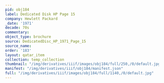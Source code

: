 ```yaml
---
pid: obj184
label: Dedicated Disk HP Page 15
company: Hewlett Packard
_date: '1971'
decade: 70s
commentary: 
object_type: brochure
source: DedicatedDisc_HP_1971_Page_15
source_name: 
order: '183'
layout: qatar_item
collection: temp_collection
thumbnail: "/img/derivatives/iiif/images/obj184/full/250,/0/default.jpg"
manifest: "/img/derivatives/iiif/obj184/manifest.json"
full: "/img/derivatives/iiif/images/obj184/full/1140,/0/default.jpg"
---
```

